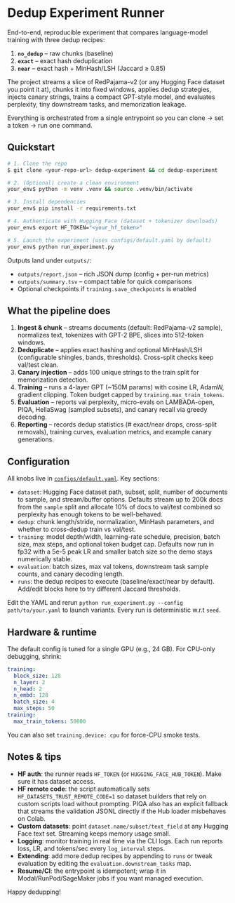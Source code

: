 # Dedup Experiment Runner

End-to-end, reproducible experiment that compares language-model training with three dedup recipes:

1. **`no_dedup`** – raw chunks (baseline)
2. **`exact`** – exact hash deduplication
3. **`near`** – exact hash + MinHash/LSH (Jaccard ≥ 0.85)

The project streams a slice of RedPajama-v2 (or any Hugging Face dataset you point it at), chunks it into fixed windows, applies dedup strategies, injects canary strings, trains a compact GPT-style model, and evaluates perplexity, tiny downstream tasks, and memorization leakage.

Everything is orchestrated from a single entrypoint so you can clone → set a token → run one command.

## Quickstart

```bash
# 1. Clone the repo
$ git clone <your-repo-url> dedup-experiment && cd dedup-experiment

# 2. (Optional) create a clean environment
your_env$ python -m venv .venv && source .venv/bin/activate

# 3. Install dependencies
your_env$ pip install -r requirements.txt

# 4. Authenticate with Hugging Face (dataset + tokenizer downloads)
your_env$ export HF_TOKEN="<your_hf_token>"

# 5. Launch the experiment (uses configs/default.yaml by default)
your_env$ python run_experiment.py
```

Outputs land under `outputs/`:

- `outputs/report.json` – rich JSON dump (config + per-run metrics)
- `outputs/summary.tsv` – compact table for quick comparisons
- Optional checkpoints if `training.save_checkpoints` is enabled

## What the pipeline does

1. **Ingest & chunk** – streams documents (default: RedPajama-v2 sample), normalizes text, tokenizes with GPT-2 BPE, slices into 512-token windows.
2. **Deduplicate** – applies exact hashing and optional MinHash/LSH (configurable shingles, bands, thresholds). Cross-split checks keep val/test clean.
3. **Canary injection** – adds 100 unique strings to the train split for memorization detection.
4. **Training** – runs a 4-layer GPT (~150M params) with cosine LR, AdamW, gradient clipping. Token budget capped by `training.max_train_tokens`.
5. **Evaluation** – reports val perplexity, micro-evals on LAMBADA-open, PIQA, HellaSwag (sampled subsets), and canary recall via greedy decoding.
6. **Reporting** – records dedup statistics (# exact/near drops, cross-split removals), training curves, evaluation metrics, and example canary generations.

## Configuration

All knobs live in [`configs/default.yaml`](configs/default.yaml). Key sections:

- `dataset`: Hugging Face dataset path, subset, split, number of documents to sample, and stream/buffer options. Defaults stream up to 200k docs from the `sample` split and allocate 10% of docs to val/test combined so perplexity has enough tokens to be well-behaved.
- `dedup`: chunk length/stride, normalization, MinHash parameters, and whether to cross-dedup train vs val/test.
- `training`: model depth/width, learning-rate schedule, precision, batch size, max steps, and optional token budget cap. Defaults now run in fp32 with a 5e-5 peak LR and smaller batch size so the demo stays numerically stable.
- `evaluation`: batch sizes, max val tokens, downstream task sample counts, and canary decoding length.
- `runs`: the dedup recipes to execute (baseline/exact/near by default). Add/edit blocks here to try different Jaccard thresholds.

Edit the YAML and rerun `python run_experiment.py --config path/to/your.yaml` to launch variants. Every run is deterministic w.r.t `seed`.

## Hardware & runtime

The default config is tuned for a single GPU (e.g., 24 GB). For CPU-only debugging, shrink:

```yaml
training:
  block_size: 128
  n_layer: 2
  n_head: 2
  n_embd: 128
  batch_size: 4
  max_steps: 50
training:
  max_train_tokens: 50000
```

You can also set `training.device: cpu` for force-CPU smoke tests.

## Notes & tips

- **HF auth**: the runner reads `HF_TOKEN` (or `HUGGING_FACE_HUB_TOKEN`). Make sure it has dataset access.
- **HF remote code**: the script automatically sets `HF_DATASETS_TRUST_REMOTE_CODE=1` so dataset builders that rely on custom scripts load without prompting. PIQA also has an explicit fallback that streams the validation JSONL directly if the Hub loader misbehaves on Colab.
- **Custom datasets**: point `dataset.name/subset/text_field` at any Hugging Face text set. Streaming keeps memory usage small.
- **Logging**: monitor training in real time via the CLI logs. Each run reports loss, LR, and tokens/sec every `log_interval` steps.
- **Extending**: add more dedup recipes by appending to `runs` or tweak evaluation by editing the `evaluation.downstream_tasks` map.
- **Resume/CI**: the entrypoint is idempotent; wrap it in Modal/RunPod/SageMaker jobs if you want managed execution.

Happy dedupping!
